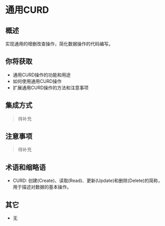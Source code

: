 # 通用CURD

## 概述

实现通用的增删改查操作，简化数据操作的代码编写。

## 你将获取

- 通用CURD操作的功能和用途
- 如何使用通用CURD操作
- 扩展通用CURD操作的方法和注意事项


## 集成方式

> 待补充

## 注意事项

> 待补充

## 术语和缩略语

- CURD: 创建(Create)、读取(Read)、更新(Update)和删除(Delete)的简称，用于描述对数据的基本操作。

## 其它

- 无
